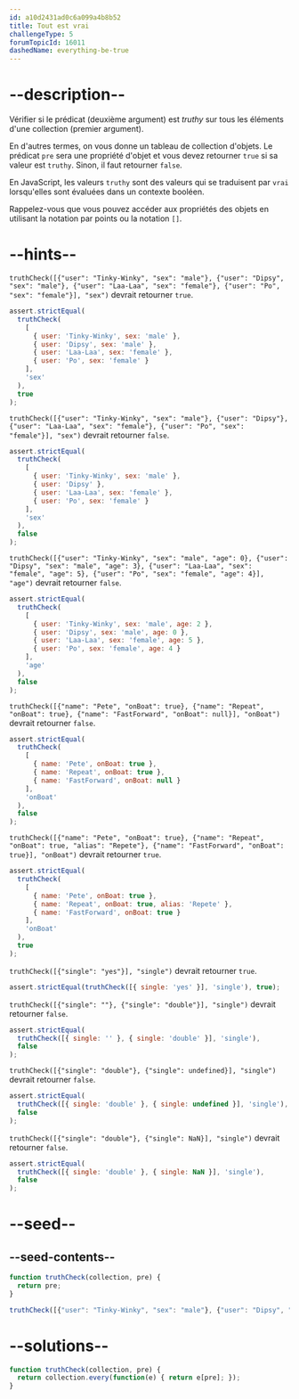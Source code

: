 ```yaml
---
id: a10d2431ad0c6a099a4b8b52
title: Tout est vrai
challengeType: 5
forumTopicId: 16011
dashedName: everything-be-true
---
```


# --description--

Vérifier si le prédicat (deuxième argument) est <dfn>truthy</dfn> sur tous les éléments d'une collection (premier argument).

En d'autres termes, on vous donne un tableau de collection d'objets. Le prédicat `pre` sera une propriété d'objet et vous devez retourner `true` si sa valeur est `truthy`. Sinon, il faut retourner `false`.

En JavaScript, les valeurs `truthy` sont des valeurs qui se traduisent par `vrai` lorsqu'elles sont évaluées dans un contexte booléen.

Rappelez-vous que vous pouvez accéder aux propriétés des objets en utilisant la notation par points ou la notation `[]`.

# --hints--

`truthCheck([{"user": "Tinky-Winky", "sex": "male"}, {"user": "Dipsy", "sex": "male"}, {"user": "Laa-Laa", "sex": "female"}, {"user": "Po", "sex": "female"}], "sex")` devrait retourner `true`.

```js
assert.strictEqual(
  truthCheck(
    [
      { user: 'Tinky-Winky', sex: 'male' },
      { user: 'Dipsy', sex: 'male' },
      { user: 'Laa-Laa', sex: 'female' },
      { user: 'Po', sex: 'female' }
    ],
    'sex'
  ),
  true
);
```

`truthCheck([{"user": "Tinky-Winky", "sex": "male"}, {"user": "Dipsy"}, {"user": "Laa-Laa", "sex": "female"}, {"user": "Po", "sex": "female"}], "sex")` devrait retourner `false`.

```js
assert.strictEqual(
  truthCheck(
    [
      { user: 'Tinky-Winky', sex: 'male' },
      { user: 'Dipsy' },
      { user: 'Laa-Laa', sex: 'female' },
      { user: 'Po', sex: 'female' }
    ],
    'sex'
  ),
  false
);
```

`truthCheck([{"user": "Tinky-Winky", "sex": "male", "age": 0}, {"user": "Dipsy", "sex": "male", "age": 3}, {"user": "Laa-Laa", "sex": "female", "age": 5}, {"user": "Po", "sex": "female", "age": 4}], "age")` devrait retourner `false`.

```js
assert.strictEqual(
  truthCheck(
    [
      { user: 'Tinky-Winky', sex: 'male', age: 2 },
      { user: 'Dipsy', sex: 'male', age: 0 },
      { user: 'Laa-Laa', sex: 'female', age: 5 },
      { user: 'Po', sex: 'female', age: 4 }
    ],
    'age'
  ),
  false
);
```

`truthCheck([{"name": "Pete", "onBoat": true}, {"name": "Repeat", "onBoat": true}, {"name": "FastForward", "onBoat": null}], "onBoat")` devrait retourner `false`.

```js
assert.strictEqual(
  truthCheck(
    [
      { name: 'Pete', onBoat: true },
      { name: 'Repeat', onBoat: true },
      { name: 'FastForward', onBoat: null }
    ],
    'onBoat'
  ),
  false
);
```

`truthCheck([{"name": "Pete", "onBoat": true}, {"name": "Repeat", "onBoat": true, "alias": "Repete"}, {"name": "FastForward", "onBoat": true}], "onBoat")` devrait retourner `true`.

```js
assert.strictEqual(
  truthCheck(
    [
      { name: 'Pete', onBoat: true },
      { name: 'Repeat', onBoat: true, alias: 'Repete' },
      { name: 'FastForward', onBoat: true }
    ],
    'onBoat'
  ),
  true
);
```

`truthCheck([{"single": "yes"}], "single")` devrait retourner `true`.

```js
assert.strictEqual(truthCheck([{ single: 'yes' }], 'single'), true);
```

`truthCheck([{"single": ""}, {"single": "double"}], "single")` devrait retourner `false`.

```js
assert.strictEqual(
  truthCheck([{ single: '' }, { single: 'double' }], 'single'),
  false
);
```

`truthCheck([{"single": "double"}, {"single": undefined}], "single")` devrait retourner `false`.

```js
assert.strictEqual(
  truthCheck([{ single: 'double' }, { single: undefined }], 'single'),
  false
);
```

`truthCheck([{"single": "double"}, {"single": NaN}], "single")` devrait retourner `false`.

```js
assert.strictEqual(
  truthCheck([{ single: 'double' }, { single: NaN }], 'single'),
  false
);
```

# --seed--

## --seed-contents--

```js
function truthCheck(collection, pre) {
  return pre;
}

truthCheck([{"user": "Tinky-Winky", "sex": "male"}, {"user": "Dipsy", "sex": "male"}, {"user": "Laa-Laa", "sex": "female"}, {"user": "Po", "sex": "female"}], "sex");
```

# --solutions--

```js
function truthCheck(collection, pre) {
  return collection.every(function(e) { return e[pre]; });
}
```
